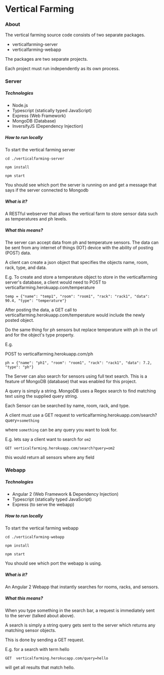 # Vertical Farming

### About

The vertical farming source code consists of two separate packages.

* verticalfarming-server
* verticalfarming-webapp

The packages are two separate projects. 

Each project must run independently as its own process.

### Server

##### Technologies

* Node.js 
* Typescript (statically typed JavaScript)
* Express (Web Framework)
* MongoDB (Database)
* InversifyJS (Dependency Injection)

##### How to run locally

To start the vertical farming server

`cd ./verticalfarming-server`

`npm install`

`npm start`

You should see which port the server is running on and get a message that says 
if the server connected to Mongodb


##### What is it?
A RESTful webserver that allows the vertical farm to store sensor data such as temperatures and ph levels. 

##### What this means?
The server can accept data from ph and temperature sensors. The data can be sent from any internet of things (IOT)
device with the ability of posting (POST) data.

A client can create a json object that specifies the objects name, room, rack, type, and data.

E.g. To create and store a temperature object to store in the verticalfarming server's database, a client would need to 
POST to verticalfarming.herokuapp.com/temperature

`temp = {"name": "temp1", "room": "room1", "rack": "rack1", "data": 90.4, "type": "temperature"}`

After posting the data, a GET call to verticalfarming.herokuapp.com/temperature would include the newly posted object.

Do the same thing for ph sensors but replace temperature with ph in the url and for the object's type property. 

E.g.

POST to verticalfarming.herokuapp.com/ph

`ph = {"name": "ph1", "room": "room1", "rack": "rack1", "data": 7.2, "type": "ph"}`


The Server can also search for sensors using full text search. This is a feature of MongoDB (database) that was enabled for 
this project. 

A query is simply a string. MongoDB uses a Regex search to find matching text using the supplied query string. 

Each Sensor can be searched by name, room, rack, and type.

A client must use a GET request to verticalfarming.herokuapp.com/search?query=`something`

where `something` can be any query you want to look for.

E.g. lets say a client want to search for `om2`

`GET verticalfarming.herokuapp.com/search?query=om2`

this would return all sensors where any field 

### Webapp

##### Technologies

* Angular 2 (Web Framework & Dependency Injection)
* Typescript (statically typed JavaScript)
* Express (to serve the webapp)

##### How to run locally

To start the vertical farming webapp

`cd ./verticalfarming-webapp`

`npm install`

`npm start`

You should see which port the webapp is using.

##### What is it? 

An Angular 2 Webapp that instantly searches for rooms, racks, and sensors. 

##### What this means?

When you type something in the search bar, a request is immediately sent to the server (talked about above). 

A search is simply a string query gets sent to the server which returns any matching sensor objects. 

This is done by sending a GET request. 

E.g. for a search with term hello

`GET  verticalfarming.herokucapp.com/query=hello`

will get all results that match hello.